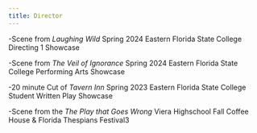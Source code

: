 ```yaml
---
title: Director
---
```


-Scene from *Laughing Wild* Spring 2024 Eastern Florida State College Directing 1 Showcase

-Scene from *The Veil of Ignorance* Spring 2024 Eastern Florida State College Performing Arts Showcase

-20 minute Cut of *Tavern Inn* Spring 2023 Eastern Florida State College Student Written Play Showcase

-Scene from the *The Play that Goes Wrong* Viera Highschool Fall Coffee House & Florida Thespians Festival3